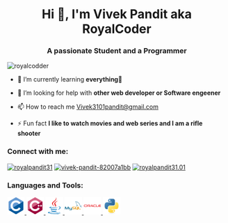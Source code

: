 <h1 align="center">Hi 👋, I'm Vivek Pandit aka RoyalCoder</h1>
<h3 align="center">A passionate Student and a Programmer</h3>

<p align="left"> <img src="https://komarev.com/ghpvc/?username=royalcodder&label=Profile%20views&color=0e75b6&style=flat" alt="royalcodder" /> </p>

- 🌱 I’m currently learning **everything🤣**

- 🤝 I’m looking for help with **other web developer or Software engeener**

- 📫 How to reach me Vivek3101pandit@gmail.com

- ⚡ Fun fact **I like to watch movies and web series and I am a rifle shooter**


<h3 align="left">Connect with me:</h3>
<p align="left">
<a href="https://twitter.com/royalpandit31" target="blank"><img align="center" src="https://raw.githubusercontent.com/rahuldkjain/github-profile-readme-generator/master/src/images/icons/Social/twitter.svg" alt="royalpandit31" height="30" width="40" /></a>
<a href="https://linkedin.com/in/vivek-pandit-82007a1bb" target="blank"><img align="center" src="https://raw.githubusercontent.com/rahuldkjain/github-profile-readme-generator/master/src/images/icons/Social/linked-in-alt.svg" alt="vivek-pandit-82007a1bb" height="30" width="40" /></a>
<a href="https://instagram.com/royalpandit31.01" target="blank"><img align="center" src="https://raw.githubusercontent.com/rahuldkjain/github-profile-readme-generator/master/src/images/icons/Social/instagram.svg" alt="royalpandit31.01" height="30" width="40" /></a>
</p>

<h3 align="left">Languages and Tools:</h3>
<p align="left"> <a href="https://www.cprogramming.com/" target="_blank"> <img src="https://raw.githubusercontent.com/devicons/devicon/master/icons/c/c-original.svg" alt="c" width="40" height="40"/> </a> <a href="https://www.w3schools.com/cpp/" target="_blank"> <img src="https://raw.githubusercontent.com/devicons/devicon/master/icons/cplusplus/cplusplus-original.svg" alt="cplusplus" width="40" height="40"/> </a> <a href="https://www.java.com" target="_blank"> <img src="https://raw.githubusercontent.com/devicons/devicon/master/icons/java/java-original.svg" alt="java" width="40" height="40"/> </a> <a href="https://www.mysql.com/" target="_blank"> <img src="https://raw.githubusercontent.com/devicons/devicon/master/icons/mysql/mysql-original-wordmark.svg" alt="mysql" width="40" height="40"/> </a> <a href="https://www.oracle.com/" target="_blank"> <img src="https://raw.githubusercontent.com/devicons/devicon/master/icons/oracle/oracle-original.svg" alt="oracle" width="40" height="40"/> </a> <a href="https://www.python.org" target="_blank"> <img src="https://raw.githubusercontent.com/devicons/devicon/master/icons/python/python-original.svg" alt="python" width="40" height="40"/> </a> </p>

